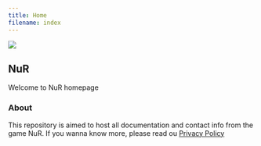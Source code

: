```yaml
---
title: Home
filename: index
--- 
```


![](https://diguifi.github.io/nur-docs/img/feature.png)

## NuR
Welcome to NuR homepage

### About
This repository is aimed to host all documentation and contact info from the game NuR. If you wanna know more, please read ou [Privacy Policy](https://diguifi.github.io/nur-docs/privacy)
